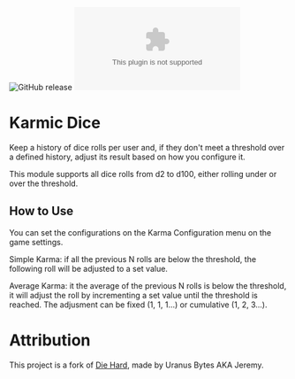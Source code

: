 ![GitHub release](https://img.shields.io/github/release-date/mclemente/fvtt-karma)
![GitHub Releases](https://img.shields.io/github/downloads/mclemente/fvtt-karma/latest/module.zip)

# Karmic Dice

Keep a history of dice rolls per user and, if they don't meet a threshold over a defined history, adjust its result based on how you configure it.

This module supports all dice rolls from d2 to d100, either rolling under or over the threshold.

## How to Use

You can set the configurations on the Karma Configuration menu on the game settings.

Simple Karma: if all the previous N rolls are below the threshold, the following roll will be adjusted to a set value.

Average Karma: it the average of the previous N rolls is below the threshold, it will adjust the roll by incrementing a set value until the threshold is reached. The adjusment can be fixed (1, 1, 1...) or cumulative (1, 2, 3...).

# Attribution

This project is a fork of [Die Hard](https://github.com/UranusBytes/foundry-die-hard), made by Uranus Bytes AKA Jeremy.
